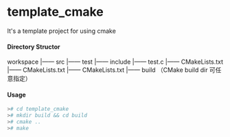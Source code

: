 # template_cmake

It's a template project for using cmake


#### Directory Structor

workspace
    |—— src
        |—— test
            |—— include
            |—— test.c
            |—— CMakeLists.txt
        |—— CMakeLists.txt
    |—— CMakeLists.txt
    |—— build          （CMake build dir 可任意指定）

#### Usage
```sh
># cd template_cmake
># mkdir build && cd build
># cmake ..
># make
```

